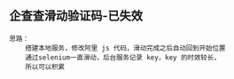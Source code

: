 ## 企查查滑动验证码-已失效
```
思路：
    搭建本地服务，修改阿里 js 代码，滑动完成之后自动回到开始位置
    通过selenium一直滑动，后台服务记录 key，key 的时效较长，
    所以可以积累


```